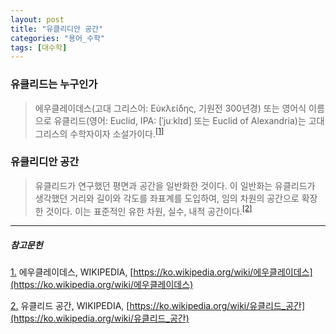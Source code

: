 ```yaml
---
layout: post
title: "유클리디안 공간"
categories: "용어_수학"
tags: [대수학]
---
```


### 유클리드는 누구인가

> 에우클레이데스(고대 그리스어: Εὐκλείδης, 기원전 300년경) 또는 영어식 이름으로 유클리드(영어: Euclid, IPA: [ˈjuːklɪd] 또는 Euclid of Alexandria)는 고대 그리스의 수학자이자 소설가이다.<sup><a href="#footnote_1_1" name="footnote_1_2">[1]</a></sup>


### 유클리디안 공간

> 유클리드가 연구했던 평면과 공간을 일반화한 것이다. 이 일반화는 유클리드가 생각했던 거리와 길이와 각도를 좌표계를 도입하여, 임의 차원의 공간으로 확장한 것이다. 이는 표준적인 유한 차원, 실수, 내적 공간이다.<sup><a href="#footnote_2_1" name="footnote_2_2">[2]</a></sup>

---
##### 참고문헌

<a href="#footnote_1_2" name="footnote_1_1">1.</a> 에우클레이데스, WIKIPEDIA, [https://ko.wikipedia.org/wiki/에우클레이데스](https://ko.wikipedia.org/wiki/에우클레이데스)

<a href="#footnote_2_2" name="footnote_2_1">2.</a> 유클리드 공간, WIKIPEDIA, [https://ko.wikipedia.org/wiki/유클리드_공간](https://ko.wikipedia.org/wiki/유클리드_공간)